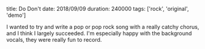 title: Do Don't
date: 2018/09/09
duration: 240000
tags: ['rock', 'original', 'demo']

I wanted to try and write a pop or pop rock song with a really catchy chorus, and I think I largely succeeded. I'm especially happy with the background vocals, they were really fun to record.